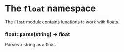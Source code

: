 # The `float` namespace

The `Float` module contains functions to work with floats.

### float::parse(string) -> float

Parses a string as a float.
